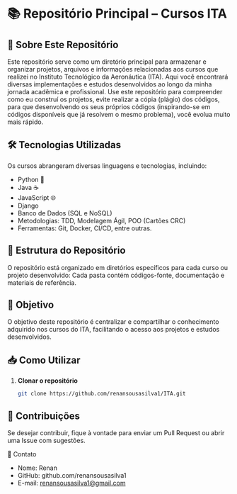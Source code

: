 # 📚 Repositório Principal – Cursos ITA

## 📌 Sobre Este Repositório
Este repositório serve como um diretório principal para armazenar e organizar projetos, arquivos e informações relacionadas aos cursos que realizei no Instituto Tecnológico da Aeronáutica (ITA). Aqui você encontrará diversas implementações e estudos desenvolvidos ao longo da minha jornada acadêmica e profissional. Use este repositório para compreender como eu construí os projetos, evite realizar a cópia (plágio) dos códigos, para que desenvolvendo os seus próprios códigos (inspirando-se em códigos disponíveis que já resolvem o mesmo problema), você evolua muito mais rápido. 

## 🛠️ Tecnologias Utilizadas
Os cursos abrangeram diversas linguagens e tecnologias, incluindo:

- Python 🐍
- Java ☕
- JavaScript 🌐
- Django
- Banco de Dados (SQL e NoSQL)
- Metodologias: TDD, Modelagem Ágil, POO (Cartões CRC)
- Ferramentas: Git, Docker, CI/CD, entre outras.

## 📂 Estrutura do Repositório
O repositório está organizado em diretórios específicos para cada curso ou projeto desenvolvido:
Cada pasta contém códigos-fonte, documentação e materiais de referência.

## 📜 Objetivo
O objetivo deste repositório é centralizar e compartilhar o conhecimento adquirido nos cursos do ITA, facilitando o acesso aos projetos e estudos desenvolvidos.

## 📥 Como Utilizar
1. **Clonar o repositório**
   ```bash
   git clone https://github.com/renansousasilva1/ITA.git


## 🚀 Contribuições
Se desejar contribuir, fique à vontade para enviar um Pull Request ou abrir uma Issue com sugestões.

📧 Contato
- Nome: Renan
- GitHub: github.com/renansousasilva1
- E-mail: renansousasilva1@gmail.com
   

   


